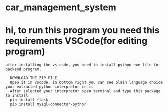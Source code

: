 # car_management_system
#    hi, to run this program you need this requirements VSCode(for editing program)
    after installing the vs code, you need to install python exe file for backend program.

      DOWNLOAD THE ZIP FILE 
      Open it in vscode, in bottom right you can see plain language choice your extracted python interpretor in it 
      After selected your interpretor open terminal and type this package to install:
      pip install flask
      pip install mysql-connector-python
